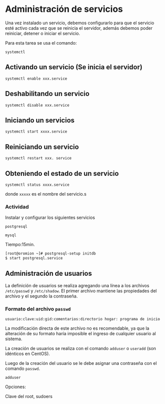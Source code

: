 # Administración de servicios

Una vez instalado un servicio, debemos configurarlo para que el servicio esté activo cada vez que se reinicia el servidor, además debemos poder reiniciar, detener o iniciar el servicio.

Para esta tarea se usa el comando:
```
systemctl
```

## Activando un servicio (Se inicia el servidor)
```
systemctl enable xxx.service
```

## Deshabilitando un servicio
```
systemctl disable xxx.service
```

## Iniciando un servicios
```
systemctl start xxxx.service
```

## Reiniciando un servicio

```
systemctl restart xxx. service
```

## Obteniendo el estado de un servicio
```
systemctl status xxxx.service
```

donde `xxxxx` es el nombre del servicio.s

### Actividad

Instalar y configurar los siguientes servicios

`postgresql`

`mysql`

Tiempo:15min.

```bash
[root@oromion ~]# postgresql-setup initdb
$ start postgresql.service

```

## Administración de usuarios

La definición de usuarios se realiza agregando una línea a los archivos `/etc/passwd` y `/etc/shadow`. El primer archivo mantiene las propiedades del archivo y el segundo la contraseña.

### Formato del archivo `passwd`

```
usuario:clave:uid:gid:comentarios:directorio hogar: programa de inicio
```
La modificación directa de este archivo no es recomendable, ya que la alteración de su formato haría imposible el ingreso de cualquier usuario al sistema.

La creación de usuarios se realiza con el comando `adduser` o `useradd` (son idénticos en CentOS).

Luego de la creación del usuario se le debe asignar una contraseña con el comando `passwd`.

```
adduser
```

Opciones:


Clave del root, sudoers
